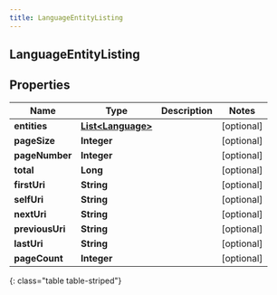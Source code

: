 ```yaml
---
title: LanguageEntityListing
---
```


## LanguageEntityListing

## Properties

| Name            | Type                                                         | Description | Notes      |
| --------------- | ------------------------------------------------------------ | ----------- | ---------- |
| **entities**    | <!----><!---->[**List&lt;Language&gt;**](Language.md)<!----> |             | [optional] |
| **pageSize**    | <!----><!---->**Integer**<!---->                             |             | [optional] |
| **pageNumber**  | <!----><!---->**Integer**<!---->                             |             | [optional] |
| **total**       | <!----><!---->**Long**<!---->                                |             | [optional] |
| **firstUri**    | <!----><!---->**String**<!---->                              |             | [optional] |
| **selfUri**     | <!----><!---->**String**<!---->                              |             | [optional] |
| **nextUri**     | <!----><!---->**String**<!---->                              |             | [optional] |
| **previousUri** | <!----><!---->**String**<!---->                              |             | [optional] |
| **lastUri**     | <!----><!---->**String**<!---->                              |             | [optional] |
| **pageCount**   | <!----><!---->**Integer**<!---->                             |             | [optional] |

{: class="table table-striped"}
